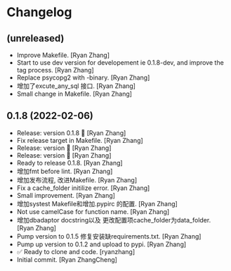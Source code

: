 Changelog
=========


(unreleased)
------------
- Improve Makefile. [Ryan Zhang]
- Start to use dev version  for developement ie 0.1.8-dev, and improve
  the tag process. [Ryan Zhang]
- Replace psycopg2 with -binary. [Ryan Zhang]
- 增加了excute_any_sql 接口. [Ryan Zhang]
- Small change in Makefile. [Ryan Zhang]


0.1.8 (2022-02-06)
------------------
- Release: version 0.1.8 🚀 [Ryan Zhang]
- Fix release target in Makefile. [Ryan Zhang]
- Release: version  🚀 [Ryan Zhang]
- Release: version  🚀 [Ryan Zhang]
- Ready to release 0.1.8. [Ryan Zhang]
- 增加fmt before lint. [Ryan Zhang]
- 增加发布流程, 改进Makefile. [Ryan Zhang]
- Fix a cache_folder initilize error. [Ryan Zhang]
- Small improvement. [Ryan Zhang]
- 增加systest Makefile和增加.pypirc 的配置. [Ryan Zhang]
- Not use camelCase for function name. [Ryan Zhang]
- 增加dbadaptor docstring以及 更改配置项cache_folder为data_folder. [Ryan Zhang]
- Pump version to 0.1.5 修复安装缺requirements.txt. [Ryan Zhang]
- Pump up version to 0.1.2 and upload to pypi. [Ryan Zhang]
- ✅ Ready to clone and code. [ryanzhang]
- Initial commit. [Ryan ZhangCheng]


